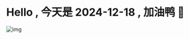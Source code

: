 
# Hello , 今天是 2024-12-18 , 加油鸭 🤭

![img](https://v1.jinrishici.com/all.svg?font-size=18&spacing=4)

